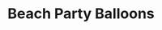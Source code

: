 ---
title: "Beach Party Balloons"
url: /milford/beach-party-balloons-boston-post-road/
shop: party
---